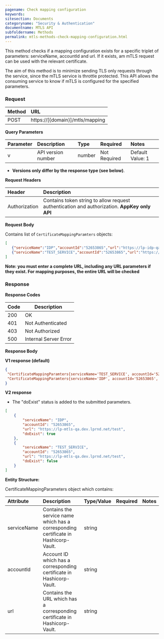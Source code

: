 ```yaml
---
pagename: Check mapping configuration
keywords:
sitesection: Documents
categoryname: "Security & Authentication"
documentname: MTLS API
subfoldername: Methods
permalink: mtls-methods-check-mapping-configuration.html
---
```


This method checks if a mapping configuration exists for a specific triplet of parameters: serviceName, accountId and url. If it exists, am mTLS request can be used with the relevant certificate.

The aim of this method is to minimize sending TLS only requests through the service, since the mTLS service is throttle protected. This API allows the consuming service to know if mTLS is configured for the specified parameters.

### Request

 |Method|      URL|  
 |:--------  |:---  |
 |POST|  https://[{domain}]/mtls/mapping |

**Query Parameters**

| Parameter | Description | Type | Required | Notes |
| :--- | :--- | :--- | :--- | :--- |
| v | API version number | number| Not Required | Default Value: 1 | Options: 1, 2 |

* **Versions only differ by the response type (see below)**.

**Request Headers**

 |Header         |Description  |
 |:------|        :--------  |
 |Authorization|    Contains token string to allow request authentication and authorization. **AppKey only API**|

**Request Body**

Contains list of `CertificateMappingParamters` objects:

```json
[
   {"serviceName":"IDP","accountId":"52653865","url":"https://lp-idp-qa.dev.lprnd.net/mock/auth/token"},
   {"serviceName":"TEST_SERVICE","accountId":"52653865","url":"https://lp-mtls-qa.dev.lprnd.net/test"}
]
```
**Note: you must enter a complete URL, including any URL parameters if they exist. For mapping purposes, the entire URL will be checked**

### Response

**Response Codes**

| Code | Description           |
|------|-----------------------|
| 200  | OK                    |
| 401  | Not Authenticated     |
| 403  | Not Authorized        |
| 500  | Internal Server Error |



**Response Body**

**V1 response (default)**

```json
{
 "CertificateMappingParamters{serviceName='TEST_SERVICE', accountId='52653865', url='https://lp-mtls-qa.dev.lprnd.net/test'}": true,
 "CertificateMappingParamters{serviceName='IDP', accountId='52653865', url='https://lp-idp-qa.dev.lprnd.net/mock/auth/token'}": false
}
```

**V2 response** 

* The "doExist" status is added to the submitted parameters.

```json
[
    {
        "serviceName": "IDP",
        "accountId": "52653865",
        "url": "https://lp-mtls-qa.dev.lprnd.net/test",
        "doExist": true
    },
    {
        "serviceName": "TEST_SERVICE",
        "accountId": "52653865",
        "url": "https://lp-mtls-qa.dev.lprnd.net/test",
        "doExist": false
    }
]
```

**Entity Structure:**

CertificateMappingParameters object which contains:

| Attribute | Description  | Type/Value | Required | Notes |
| :------   | :--------    | :-------- | :--- | :--- |
| serviceName | Contains the service name which has a corresponding certificate in Hashicorp-Vault. | string |  | |
| accountId | Account ID which has a corresponding certificate in Hashicorp-Vault. | string |  | |
| url | Contains the URL which has a corresponding certificate in Hashicorp-Vault. | string |  | |
